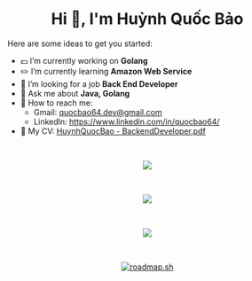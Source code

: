 <h1 align="center">Hi 👋, I'm Huỳnh Quốc Bảo</h1>


Here are some ideas to get you started:

- :dollar: I’m currently working on **Golang**
- :pencil2: I’m currently learning **Amazon Web Service**
- :telescope: I’m looking for a job **Back End Developer**
- :speech_balloon: Ask me about **Java, Golang**
- :e-mail: How to reach me:
  - Gmail: quocbao64.dev@gmail.com
  - LinkedIn: https://www.linkedin.com/in/quocbao64/
- :page_facing_up: My CV: [HuynhQuocBao - BackendDeveloper.pdf](https://github.com/quocbao64/Curriculum-Vitae/blob/main/HuynhQuocBao-BackendDeveloper.pdf)


<br>

<p align="center">
  <img align="center" src="https://github-profile-trophy.vercel.app/?username=quocbao64&theme=dracula&column=7&no-frame=true" />
</p>

<br>

<p align="center">
  <img src="https://streak-stats.demolab.com/?user=quocbao64&theme=dracula" />
</p>

<br>

<p align="center">
  <img src="https://github-readme-stats-git-masterrstaa-rickstaa.vercel.app/api?username=quocbao64&show_icons=true&theme=dracula" />
</p>

<br>

<p align="center">
  <a href="https://roadmap.sh">
    <img src="https://api.roadmap.sh/v1-badge/wide/646d09a5cb6301e67f89be43?variant=dark" alt="roadmap.sh"/>
  </a>
</p>
